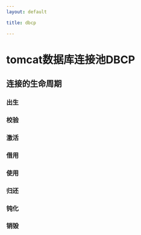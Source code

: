 ```yaml
---
layout: default

title: dbcp

---
```


# tomcat数据库连接池DBCP

## 连接的生命周期

### 出生
### 校验
### 激活
### 借用
### 使用
### 归还
### 钝化
### 销毁
